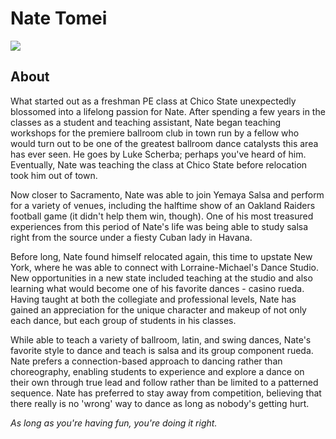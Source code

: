 # Nate Tomei
<img src="https://s1dancefest.s3.amazonaws.com/Nate%20Tomei.jpg" />

## About
What started out as a freshman PE class at Chico State unexpectedly blossomed into a lifelong passion for Nate.  After spending a few years in the classes as a student and teaching assistant, Nate began teaching workshops for the premiere ballroom club in town run by a fellow who would turn out to be one of the greatest ballroom dance catalysts this area has ever seen.  He goes by Luke Scherba; perhaps you've heard of him.  Eventually, Nate was teaching the class at Chico State before relocation took him out of town.
 
Now closer to Sacramento, Nate was able to join Yemaya Salsa and perform for a variety of venues, including the halftime show of an Oakland Raiders football game (it didn't help them win, though).  One of his most treasured experiences from this period of Nate's life was being able to study salsa right from the source under a fiesty Cuban lady in Havana. 
 
Before long, Nate found himself relocated again, this time to upstate New York, where he was able to connect with Lorraine-Michael's Dance Studio.  New opportunities in a new state included teaching at the studio and also learning what would become one of his favorite dances - casino rueda.  Having taught at both the collegiate and professional levels, Nate has gained an appreciation for the unique character and makeup of not only each dance, but each group of students in his classes.
 
While able to teach a variety of ballroom, latin, and swing dances, Nate's favorite style to dance and teach is salsa and its group component rueda.  Nate prefers a connection-based approach to dancing rather than choreography, enabling students to experience and explore a dance on their own through true lead and follow rather than be limited to a patterned sequence.  Nate has preferred to stay away from competition, believing that there really is no 'wrong' way to dance as long as nobody's getting hurt.  

*As long as you're having fun, you're doing it right.*